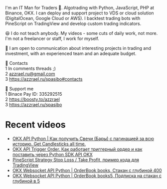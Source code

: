 I'm an IT Man for Traders 🤑. Algotrading with Python, JavaScript, PHP at Binance, OKX. 
I can deploy and support project to VDS or cloud solution (DigitalOcean, Google Cloud or AWS). I backtest trading bots with PineScript on TradingView and develop custom trading indicators.

😆 I do not teach anybody. My videos - some cuts of daily work, not more. I'm not a freelancer or staff, I work for myself.

🖖 I am open to communication about interesting projects in trading and investment, with an experienced team and an adequate budget.

👀 Contacts \
1 In comments threads ;) \
2 azzrael.ru@gmail.com \
3 https://azzrael.ru/spasibo#contacts

🤑 Support me \
1 Binace Pay ID: 335292515 \
2 https://boosty.to/azzrael \
3 https://azzrael.ru/spasibo

# Recent videos

<!-- AZZCODEYT:START -->
- [OKX API Python | Как получить Свечи &lpar;Бары&rpar; с пагинацией за всю историю. Get Candlesticks all time.](https://www.youtube.com/watch?v=UtseJ2D15F0)
- [OKX API Trigger Order. Как работает триггерный ордер и как поставить через Python SDK API OKX](https://www.youtube.com/watch?v=88uvzxpW-xg)
- [PineScript Strategy Stop Loss / Take Profit, пример кода для TradingView](https://www.youtube.com/watch?v=0QL4WhwtqjY)
- [OKX Websocket API Python | OrderBook books, Стакан с глубиной 400](https://www.youtube.com/watch?v=Mdai6-FlGRw)
- [OKX Websocket API Python | OrderBook books5, Подписка на стакан с глубиной в 5](https://www.youtube.com/watch?v=Nrt04vg7DTI)
<!-- AZZCODEYT:END -->

